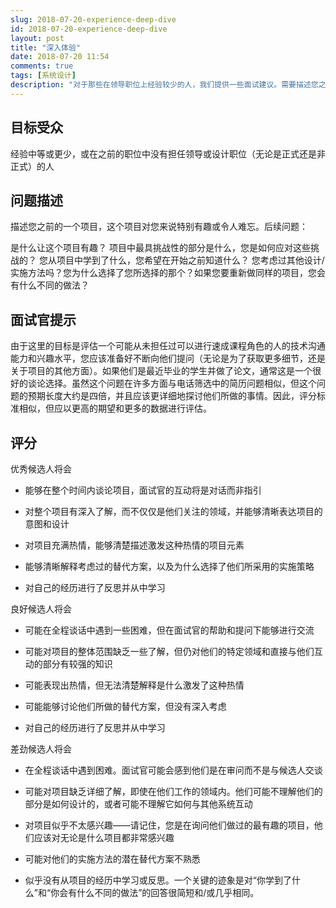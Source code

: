 ```yaml
---
slug: 2018-07-20-experience-deep-dive
id: 2018-07-20-experience-deep-dive
layout: post
title: "深入体验"
date: 2018-07-20 11:54
comments: true
tags: [系统设计]
description: "对于那些在领导职位上经验较少的人，我们提供一些面试建议。需要描述您之前的项目，包括挑战或改进。同时，记得展示您的沟通技巧。"
---
```


## 目标受众

经验中等或更少，或在之前的职位中没有担任领导或设计职位（无论是正式还是非正式）的人



## 问题描述

描述您之前的一个项目，这个项目对您来说特别有趣或令人难忘。后续问题：

是什么让这个项目有趣？
项目中最具挑战性的部分是什么，您是如何应对这些挑战的？
您从项目中学到了什么，您希望在开始之前知道什么？
您考虑过其他设计/实施方法吗？您为什么选择了您所选择的那个？如果您要重新做同样的项目，您会有什么不同的做法？



## 面试官提示

由于这里的目标是评估一个可能从未担任过可以进行速成课程角色的人的技术沟通能力和兴趣水平，您应该准备好不断向他们提问（无论是为了获取更多细节，还是关于项目的其他方面）。如果他们是最近毕业的学生并做了论文，通常这是一个很好的谈论选择。虽然这个问题在许多方面与电话筛选中的简历问题相似，但这个问题的预期长度大约是四倍，并且应该更详细地探讨他们所做的事情。因此，评分标准相似，但应以更高的期望和更多的数据进行评估。



## 评分

优秀候选人将会

- 能够在整个时间内谈论项目，面试官的互动将是对话而非指引
- 对整个项目有深入了解，而不仅仅是他们关注的领域，并能够清晰表达项目的意图和设计


- 对项目充满热情，能够清楚描述激发这种热情的项目元素
- 能够清晰解释考虑过的替代方案，以及为什么选择了他们所采用的实施策略
- 对自己的经历进行了反思并从中学习



良好候选人将会

- 可能在全程谈话中遇到一些困难，但在面试官的帮助和提问下能够进行交流
- 可能对项目的整体范围缺乏一些了解，但仍对他们的特定领域和直接与他们互动的部分有较强的知识
- 可能表现出热情，但无法清楚解释是什么激发了这种热情


- 可能能够讨论他们所做的替代方案，但没有深入考虑
- 对自己的经历进行了反思并从中学习



差劲候选人将会

- 在全程谈话中遇到困难。面试官可能会感到他们是在审问而不是与候选人交谈
- 可能对项目缺乏详细了解，即使在他们工作的领域内。他们可能不理解他们的部分是如何设计的，或者可能不理解它如何与其他系统互动
- 对项目似乎不太感兴趣——请记住，您是在询问他们做过的最有趣的项目，他们应该对无论是什么项目都非常感兴趣


- 可能对他们的实施方法的潜在替代方案不熟悉
- 似乎没有从项目的经历中学习或反思。一个关键的迹象是对“你学到了什么”和“你会有什么不同的做法”的回答很简短和/或几乎相同。